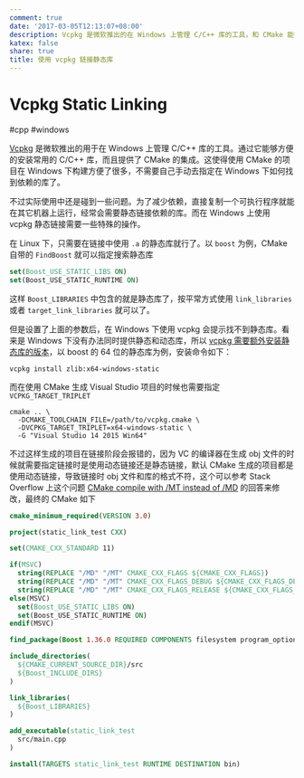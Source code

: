 ```yaml
---
comment: true
date: '2017-03-05T12:13:07+08:00'
description: Vcpkg 是微软推出的在 Windows 上管理 C/C++ 库的工具，和 CMake 能很好的集成。不过想要静态链接依赖库需要特殊处理。
katex: false
share: true
title: 使用 vcpkg 链接静态库
---
```


# Vcpkg Static Linking

#cpp #windows

[Vcpkg][1] 是微软推出的用于在 Windows 上管理 C/C++ 库的工具。通过它能够方便的安装常用的 C/C++ 库，而且提供了 CMake 的集成。这使得使用 CMake 的项目在 Windows 下构建方便了很多，不需要自己手动去指定在 Windows 下如何找到依赖的库了。

不过实际使用中还是碰到一些问题。为了减少依赖，直接复制一个可执行程序就能在其它机器上运行，经常会需要静态链接依赖的库。而在 Windows 上使用 vcpkg 静态链接需要一些特殊的操作。

<!--more-->

在 Linux 下，只需要在链接中使用 `.a` 的静态库就行了。以 `boost` 为例，CMake 自带的 `FindBoost` 就可以指定搜索静态库

``` cmake
set(Boost_USE_STATIC_LIBS ON)
set(Boost_USE_STATIC_RUNTIME ON)
```

这样 `Boost_LIBRARIES` 中包含的就是静态库了，按平常方式使用 `link_libraries` 或者 `target_link_libraries` 就可以了。

但是设置了上面的参数后，在 Windows 下使用 vcpkg 会提示找不到静态库。看来是 Windows 下没有办法同时提供静态和动态库，所以 [vcpkg 需要额外安装静态库的版本][2]，以 boost 的 64 位的静态库为例，安装命令如下：

    vcpkg install zlib:x64-windows-static

而在使用 CMake 生成 Visual Studio 项目的时候也需要指定 `VCPKG_TARGET_TRIPLET`

    cmake .. \
      -DCMAKE_TOOLCHAIN_FILE=/path/to/vcpkg.cmake \
      -DVCPKG_TARGET_TRIPLET=x64-windows-static \
      -G "Visual Studio 14 2015 Win64"

不过这样生成的项目在链接阶段会报错的，因为 VC 的编译器在生成 obj 文件的时候就需要指定链接时是使用动态链接还是静态链接，默认 CMake 生成的项目都是使用动态链接，导致链接时 obj 文件和库的格式不符，这个可以参考 Stack Overflow 上这个问题 [CMake compile with /MT instead of /MD][3] 的回答来修改，最终的 CMake 如下

``` cmake
cmake_minimum_required(VERSION 3.0)

project(static_link_test CXX)

set(CMAKE_CXX_STANDARD 11)

if(MSVC)
  string(REPLACE "/MD" "/MT" CMAKE_CXX_FLAGS ${CMAKE_CXX_FLAGS})
  string(REPLACE "/MD" "/MT" CMAKE_CXX_FLAGS_DEBUG ${CMAKE_CXX_FLAGS_DEBUG})
  string(REPLACE "/MD" "/MT" CMAKE_CXX_FLAGS_RELEASE ${CMAKE_CXX_FLAGS_RELEASE})
else(MSVC)
  set(Boost_USE_STATIC_LIBS ON)
  set(Boost_USE_STATIC_RUNTIME ON)
endif(MSVC)

find_package(Boost 1.36.0 REQUIRED COMPONENTS filesystem program_options) 

include_directories(
  ${CMAKE_CURRENT_SOURCE_DIR}/src
  ${Boost_INCLUDE_DIRS}
)

link_libraries(
  ${Boost_LIBRARIES}
)

add_executable(static_link_test
  src/main.cpp
)

install(TARGETS static_link_test RUNTIME DESTINATION bin)
```

[1]:    https://github.com/Microsoft/vcpkg
[2]:    https://blogs.msdn.microsoft.com/vcblog/2016/11/01/vcpkg-updates-static-linking-is-now-available/
[3]:    http://stackoverflow.com/questions/14172856/cmake-compile-with-mt-instead-of-md
